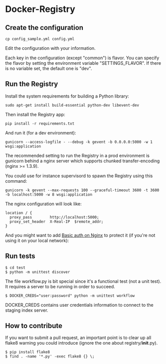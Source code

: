 Docker-Registry
===============

Create the configuration
------------------------

```
cp config_sample.yml config.yml
```

Edit the configuration with your information.

Each key in the configuration (except "common") is flavor. You can specify the flavor by setting the environment
variable "SETTINGS_FLAVOR". If there is no variable set, the default one is "dev".

Run the Registry
----------------

Install the system requirements for building a Python library:

```
sudo apt-get install build-essential python-dev libevent-dev
```

Then install the Registry app:

```
pip install -r requirements.txt
```

And run it (for a dev environment):
```
gunicorn --access-logfile - --debug -k gevent -b 0.0.0.0:5000 -w 1 wsgi:application
```

The recommended setting to run the Registry in a prod environment is gunicorn behind a nginx server which supports
chunked transfer-encoding (nginx >= 1.3.9).

You could use for instance supervisord to spawn the Registry using this command:

```
gunicorn -k gevent --max-requests 100 --graceful-timeout 3600 -t 3600 -b localhost:5000 -w 8 wsgi:application
```

The nginx configuration will look like:

```
location / {
  proxy_pass        http://localhost:5000;
  proxy_set_header  X-Real-IP  $remote_addr;
}
```

And you might want to add [Basic auth on Nginx](http://wiki.nginx.org/HttpAuthBasicModule) to protect it
(if you're not using it on your local network):

Run tests
---------

```
$ cd test
$ python -m unittest discover
```

The file workflow.py is bit special since it's a functional test (not a
unit test). It requires a server to be running in order to succeed.

```
$ DOCKER_CREDS="user:password" python -m unittest workflow
```

DOCKER_CREDS contains user credentials information to connect to the staging
index server.

How to contribute
-----------------

If you want to submit a pull request, an important point is to clear up all flake8 warning you could introduce
(ignore the one about registry/__init__.py).

```
$ pip install flake8
$ find . -name '*.py' -exec flake8 {} \;
```

<!---

Code coverage
-------------

Using nosetests with coverage.py:

```
$ nosetests --with-coverage
$ coverage html --include="${PWD}/*"
$ cd htmlcov ; python -m SimpleHTTPServer

# open browser http://localhost:8000
```

-->
